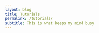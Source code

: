 ```yaml
---
layout: blog
title: Tutorials
permalink: /tutorials/
subtitle: This is what keeps my mind busy
---
```

